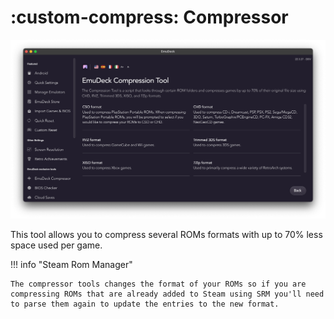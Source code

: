 # :custom-compress: Compressor

<img src="/assets/app/compression.png" alt="EmuDeck guide">

This tool allows you to compress several ROMs formats with up to 70% less space used per game.

!!! info "Steam Rom Manager"

    The compressor tools changes the format of your ROMs so if you are compressing ROMs that are already added to Steam using SRM you'll need to parse them again to update the entries to the new format.
